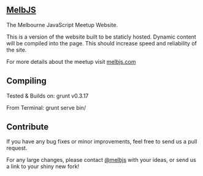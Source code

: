 ## [MelbJS](http://melbjs.com)

The Melbourne JavaScript Meetup Website.

This is a version of the website built to be staticly hosted. Dynamic content will be compiled into the page. This should increase speed and reliability of the site.

For more details about the meetup visit [melbjs.com](http://melbjs.com)

## Compiling

Tested & Builds on:
grunt v0.3.17

From Terminal:
grunt
serve bin/

## Contribute

If you have any bug fixes or minor improvements, feel free to send us a pull request.

For any large changes, please contact [@melbjs](http://twitter.com/melbjs) with your ideas, or send us a link to your shiny new fork!